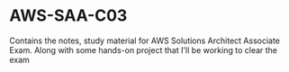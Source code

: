 # AWS-SAA-C03
Contains the notes, study material for AWS Solutions Architect Associate Exam. Along with some hands-on project that I'll be working to clear the exam
